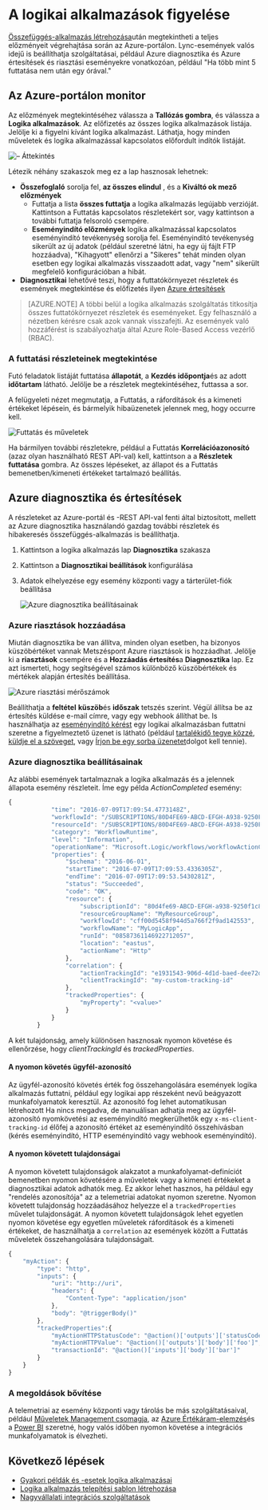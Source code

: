 <properties 
    pageTitle="Figyelheti az Azure App szolgáltatásban összefüggés-alkalmazások |} Microsoft Azure" 
    description="Logika alkalmazás tette megtekintése" 
    authors="jeffhollan" 
    manager="erikre" 
    editor="" 
    services="logic-apps" 
    documentationCenter=""/>

<tags
    ms.service="logic-apps"
    ms.workload="integration"
    ms.tgt_pltfrm="na"
    ms.devlang="na"
    ms.topic="article"
    ms.date="10/18/2016"
    ms.author="jehollan"/>

# <a name="monitor-your-logic-apps"></a>A logikai alkalmazások figyelése

[Összefüggés-alkalmazás létrehozása](app-service-logic-create-a-logic-app.md)után megtekintheti a teljes előzményeit végrehajtása során az Azure-portálon.  Lync-események valós idejű is beállíthatja szolgáltatásai, például Azure diagnosztika és Azure értesítések és riasztási eseményekre vonatkozóan, például "Ha több mint 5 futtatása nem után egy órával."

## <a name="monitor-in-the-azure-portal"></a>Az Azure-portálon monitor

Az előzmények megtekintéséhez válassza a **Tallózás gombra**, és válassza a **Logika alkalmazások**. Az előfizetés az összes logika alkalmazások listája.  Jelölje ki a figyelni kívánt logika alkalmazást.  Láthatja, hogy minden műveletek és logika alkalmazással kapcsolatos előfordult indítók listáját.

![– Áttekintés](./media/app-service-logic-monitor-your-logic-apps/overview.png)

Létezik néhány szakaszok meg ez a lap hasznosak lehetnek:

- **Összefoglaló** sorolja fel, **az összes elindul** , és a **Kiváltó ok mező előzmények**
    - Futtatja a lista **összes futtatja** a logika alkalmazás legújabb verzióját.  Kattintson a Futtatás kapcsolatos részletekért sor, vagy kattintson a további futtatja felsoroló csempére.
    - **Eseményindító előzmények** logika alkalmazással kapcsolatos eseményindító tevékenység sorolja fel.  Eseményindító tevékenység sikerült az új adatok (például szeretné látni, ha egy új fájlt FTP hozzáadva), "Kihagyott" ellenőrzi a "Sikeres" tehát minden olyan esetben egy logikai alkalmazás visszaadott adat, vagy "nem" sikerült megfelelő konfigurációban a hibát.
- **Diagnosztikai** lehetővé teszi, hogy a futtatókörnyezet részletek és események megtekintése és előfizetés ilyen [Azure értesítések](#adding-azure-alerts)

>[AZURE.NOTE] A többi belül a logika alkalmazás szolgáltatás titkosítja összes futtatókörnyezet részletek és eseményeket. Egy felhasználó a nézetben kérésre csak azok vannak visszafejti. Az események való hozzáférést is szabályozhatja által Azure Role-Based Access vezérlő (RBAC).

### <a name="view-the-run-details"></a>A futtatási részleteinek megtekintése

Futó feladatok listáját futtatása **állapotát**, a **Kezdés időpontja**és az adott **időtartam** látható. Jelölje be a részletek megtekintéséhez, futtassa a sor.

A felügyeleti nézet megmutatja, a Futtatás, a ráfordítások és a kimeneti értékeket lépésein, és bármelyik hibaüzenetek jelennek meg, hogy occurre kell.

![Futtatás és műveletek](./media/app-service-logic-monitor-your-logic-apps/monitor-view.png)

Ha bármilyen további részletekre, például a Futtatás **Korrelációazonosító** (azaz olyan használható REST API-val) kell, kattintson a a **Részletek futtatása** gombra.  Az összes lépéseket, az állapot és a Futtatás bemenetben/kimeneti értékeket tartalmazó beállítás.

## <a name="azure-diagnostics-and-alerts"></a>Azure diagnosztika és értesítések

A részleteket az Azure-portál és -REST API-val fenti által biztosított, mellett az Azure diagnosztika használandó gazdag további részletek és hibakeresés összefüggés-alkalmazás is beállíthatja.

1. Kattintson a logika alkalmazás lap **Diagnosztika** szakasza
1. Kattintson a **Diagnosztikai beállítások** konfigurálása
1. Adatok elhelyezése egy esemény központi vagy a tárterület-fiók beállítása

    ![Azure diagnosztika beállításainak](./media/app-service-logic-monitor-your-logic-apps/diagnostics.png)

### <a name="adding-azure-alerts"></a>Azure riasztások hozzáadása

Miután diagnosztika be van állítva, minden olyan esetben, ha bizonyos küszöbértéket vannak Metszéspont Azure riasztások is hozzáadhat.  Jelölje ki a **riasztások** csempére és a **Hozzáadás értesítés**a **Diagnosztika** lap.  Ez azt ismerteti, hogy segítségével számos különböző küszöbértékek és mértékek alapján értesítés beállítása.

![Azure riasztási mérőszámok](./media/app-service-logic-monitor-your-logic-apps/alerts.png)

Beállíthatja a **feltétel** **küszöb**és **időszak** tetszés szerint.  Végül állítsa be az értesítés küldése e-mail címre, vagy egy webhook állíthat be.  Is használhatja az [eseményindító kérést](../connectors/connectors-native-reqres.md) egy logikai alkalmazásban futtatni szeretne a figyelmeztető üzenet is látható (például [tartalékidő tegye közzé](https://github.com/Azure/azure-quickstart-templates/tree/master/201-alert-to-slack-with-logic-app), [küldje el a szöveget](https://github.com/Azure/azure-quickstart-templates/tree/master/201-alert-to-text-message-with-logic-app), vagy [Írjon be egy sorba üzenetet](https://github.com/Azure/azure-quickstart-templates/tree/master/201-alert-to-queue-with-logic-app)dolgot kell tennie).

### <a name="azure-diagnostics-settings"></a>Azure diagnosztika beállításainak

Az alábbi események tartalmaznak a logika alkalmazás és a jelennek állapota esemény részleteit.  Íme egy példa *ActionCompleted* esemény:

```javascript
{
            "time": "2016-07-09T17:09:54.4773148Z",
            "workflowId": "/SUBSCRIPTIONS/80D4FE69-ABCD-EFGH-A938-9250F1C8AB03/RESOURCEGROUPS/MYRESOURCEGROUP/PROVIDERS/MICROSOFT.LOGIC/WORKFLOWS/MYLOGICAPP",
            "resourceId": "/SUBSCRIPTIONS/80D4FE69-ABCD-EFGH-A938-9250F1C8AB03/RESOURCEGROUPS/MYRESOURCEGROUP/PROVIDERS/MICROSOFT.LOGIC/WORKFLOWS/MYLOGICAPP/RUNS/08587361146922712057/ACTIONS/HTTP",
            "category": "WorkflowRuntime",
            "level": "Information",
            "operationName": "Microsoft.Logic/workflows/workflowActionCompleted",
            "properties": {
                "$schema": "2016-06-01",
                "startTime": "2016-07-09T17:09:53.4336305Z",
                "endTime": "2016-07-09T17:09:53.5430281Z",
                "status": "Succeeded",
                "code": "OK",
                "resource": {
                    "subscriptionId": "80d4fe69-ABCD-EFGH-a938-9250f1c8ab03",
                    "resourceGroupName": "MyResourceGroup",
                    "workflowId": "cff00d5458f944d5a766f2f9ad142553",
                    "workflowName": "MyLogicApp",
                    "runId": "08587361146922712057",
                    "location": "eastus",
                    "actionName": "Http"
                },
                "correlation": {
                    "actionTrackingId": "e1931543-906d-4d1d-baed-dee72ddf1047",
                    "clientTrackingId": "my-custom-tracking-id"
                },
                "trackedProperties": {
                    "myProperty": "<value>"
                }
            }
        }
```

A két tulajdonság, amely különösen hasznosak nyomon követése és ellenőrzése, hogy *clientTrackingId* és *trackedProperties*.  

#### <a name="client-tracking-id"></a>A nyomon követés ügyfél-azonosító

Az ügyfél-azonosító követés érték fog összehangolására események logika alkalmazás futtatni, például egy logikai app részeként nevű beágyazott munkafolyamatok keresztül.  Az azonosító fog lehet automatikusan létrehozott Ha nincs megadva, de manuálisan adhatja meg az ügyfél-azonosító nyomkövetési az eseményindító megkerülhetők egy `x-ms-client-tracking-id` élőfej a azonosító értéket az eseményindító összehívásban (kérés eseményindító, HTTP eseményindító vagy webhook eseményindító).

#### <a name="tracked-properties"></a>A nyomon követett tulajdonságai

A nyomon követett tulajdonságok alakzatot a munkafolyamat-definíciót bemenetben nyomon követésére a műveletek vagy a kimeneti értékeket a diagnosztikai adatok adhatók meg.  Ez akkor lehet hasznos, ha például egy "rendelés azonosítója" az a telemetriai adatokat nyomon szeretne.  Nyomon követett tulajdonság hozzáadásához helyezze el a `trackedProperties` művelet tulajdonságát.  A nyomon követett tulajdonságok lehet egyetlen nyomon követése egy egyetlen műveletek ráfordítások és a kimeneti értékeket, de használhatja a `correlation` az események között a Futtatás műveletek összehangolására tulajdonságait.

```javascript
{
    "myAction": {
        "type": "http",
        "inputs": {
            "uri": "http://uri",
            "headers": {
                "Content-Type": "application/json"
            },
            "body": "@triggerBody()"
        },
        "trackedProperties":{
            "myActionHTTPStatusCode": "@action()['outputs']['statusCode']",
            "myActionHTTPValue": "@action()['outputs']['body']['foo']",
            "transactionId": "@action()['inputs']['body']['bar']"
        }
    }
}
```

### <a name="extending-your-solutions"></a>A megoldások bővítése

A telemetriai az esemény központi vagy tárolás be más szolgáltatásaival, például [Műveletek Management csomagja](https://www.microsoft.com/cloud-platform/operations-management-suite), az [Azure Értékáram-elemzés](https://azure.microsoft.com/services/stream-analytics/)és a [Power BI](https://powerbi.com) szeretné, hogy valós időben nyomon követése a integrációs munkafolyamatok is élvezheti.

## <a name="next-steps"></a>Következő lépések
- [Gyakori példák és -esetek logika alkalmazásai](app-service-logic-examples-and-scenarios.md)
- [Logika alkalmazás telepítési sablon létrehozása](app-service-logic-create-deploy-template.md)
- [Nagyvállalati integrációs szolgáltatások](app-service-logic-enterprise-integration-overview.md)
